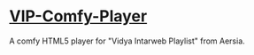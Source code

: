 # [VIP-Comfy-Player](https://penandlim.github.io/VIP-Comfy-Player)

A comfy HTML5 player for "Vidya Intarweb Playlist" from Aersia.
